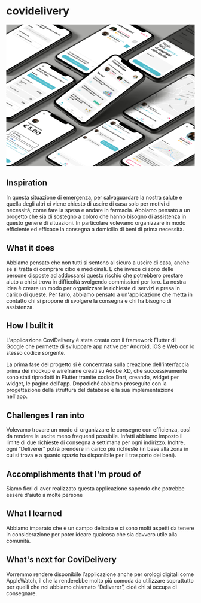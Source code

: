 # covidelivery

![img](img.png)

## Inspiration
In questa situazione di emergenza, per salvaguardare la nostra salute e quella degli altri ci viene chiesto di uscire di casa solo per motivi di necessità, come fare la spesa e andare in farmacia.
Abbiamo pensato a un progetto che sia di sostegno a coloro che hanno bisogno di assistenza in questo genere di situazioni.
In particolare volevamo organizzare in modo efficiente ed efficace la consegna a domicilio di beni di prima necessità.

## What it does
Abbiamo pensato che non tutti si sentono al sicuro a uscire di casa, anche se si tratta di comprare cibo e medicinali. E che invece ci sono delle persone disposte ad addossarsi questo rischio che potrebbero prestare aiuto a chi si trova in difficoltà svolgendo commissioni per loro.
La nostra idea è creare un modo per organizzare le richieste di servizi e presa in carico di queste. Per farlo, abbiamo pensato a un'applicazione che metta in contatto chi si propone di svolgere la consegna e chi ha bisogno di assistenza. 

## How I built it
L'applicazione CoviDelivery è stata creata con il framework Flutter di Google che permette di sviluppare app native per Android, iOS e  Web con lo stesso codice sorgente.

La prima fase del progetto si è concentrata sulla creazione dell'interfaccia prima dei mockup e wireframe creati su Adobe XD, che successivamente sono stati riprodotti in Flutter tramite codice Dart, creando, widget per widget, le pagine dell'app. Dopodiché abbiamo proseguito con la progettazione della struttura del database e la sua implementazione nell'app.

## Challenges I ran into
Volevamo trovare un modo di organizzare le consegne con efficienza, così da rendere le uscite meno frequenti possibile. Infatti abbiamo imposto il limite di due richieste di consegna a settimana per ogni indirizzo. Inoltre, ogni “Deliverer” potrà prendere in carico più richieste (in base alla zona in cui si trova e a quanto spazio ha disponibile per il trasporto dei beni).

## Accomplishments that I'm proud of
Siamo fieri di aver realizzato questa applicazione sapendo che potrebbe essere d'aiuto a molte persone

## What I learned
Abbiamo imparato che è un campo delicato e ci sono molti aspetti da tenere in considerazione per poter ideare qualcosa che sia davvero utile alla comunità.

## What's next for CoviDelivery
Vorremmo rendere disponibile l’applicazione anche per orologi digitali come AppleWatch, il che la renderebbe molto più comoda da utilizzare soprattutto per quelli che noi abbiamo chiamato “Deliverer”, cioè chi si occupa di consegnare.